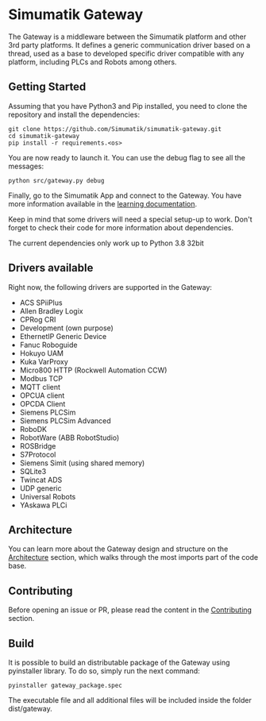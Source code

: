 # Simumatik Gateway

The Gateway is a middleware between the Simumatik platform and other 3rd party platforms. It defines a generic communication driver based on a thread, used as a base to developed specific driver compatible with any platform, including PLCs and Robots among others.

## Getting Started
Assuming that you have Python3 and Pip installed, you need to clone the repository and install the dependencies:

```Shell
git clone https://github.com/Simumatik/simumatik-gateway.git
cd simumatik-gateway
pip install -r requirements.<os>
```

You are now ready to launch it. You can use the debug flag to see all the messages:
```Shell
python src/gateway.py debug
```

Finally, go to the Simumatik App and connect to the Gateway. You have more information available in the [learning documentation](https://simumatik.com/learn/Gateway/gateway/#gateway-connection).

Keep in mind that some drivers will need a special setup-up to work. Don't forget to check their code for more information about dependencies.

The current dependencies only work up to Python 3.8 32bit

## Drivers available

Right now, the following drivers are supported in the Gateway:

- ACS SPiiPlus
- Allen Bradley Logix
- CPRog CRI
- Development (own purpose)
- EthernetIP Generic Device
- Fanuc Roboguide
- Hokuyo UAM
- Kuka VarProxy
- Micro800 HTTP (Rockwell Automation CCW)
- Modbus TCP
- MQTT client
- OPCUA client
- OPCDA Client
- Siemens PLCSim
- Siemens PLCSim Advanced
- RoboDK
- RobotWare (ABB RobotStudio)
- ROSBridge
- S7Protocol
- Siemens Simit (using shared memory)
- SQLite3
- Twincat ADS
- UDP generic
- Universal Robots
- YAskawa PLCi

## Architecture

You can learn more about the Gateway design and structure on the [Architecture](ARCHITECTURE.md) section, which walks through the most imports part of the code base.

## Contributing

Before opening an issue or PR, please read the content in the [Contributing](CONTRIBUTING.md) section.


## Build

It is possible to build an distributable package of the Gateway using pyinstaller library. To do so, simply run the next command:

```Shell
pyinstaller gateway_package.spec
```

The executable file and all additional files will be included inside the folder dist/gateway.
